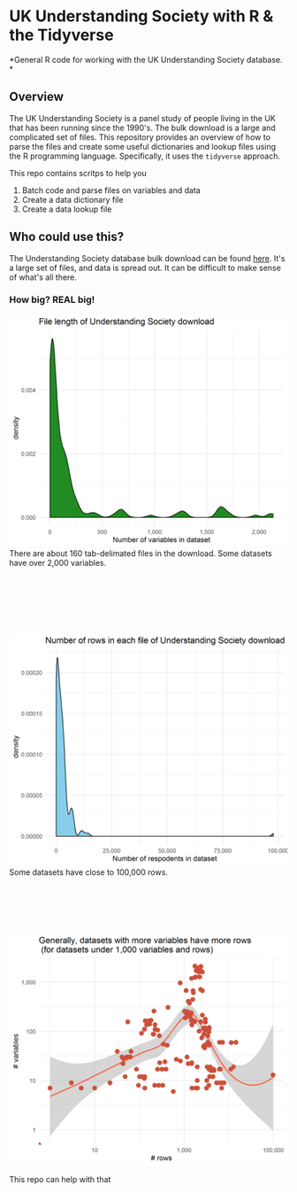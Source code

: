 # UK Understanding Society with R & the Tidyverse
*General R code for working with the UK Understanding Society database. *

## Overview
The UK Understanding Society is a panel study of people living in the UK that has been running since the 1990's. The bulk download is a large and complicated set of files. This repository provides an overview of how to parse the files and create some useful dictionaries and lookup files using the R programming language. Specifically, it uses the `tidyverse` approach.

This repo contains scritps to help you 

1. Batch code  and parse files on variables and data
2. Create a data dictionary file
3. Create a data lookup file


## Who could use this?

The Understanding Society database bulk download can be found [here](https://beta.ukdataservice.ac.uk/datacatalogue/series/series?id=2000053). It's a large set of files, and data is spread out. It can be difficult to make sense of what's all there. 

### How big? REAL big!
![](png/file_size/file_length_gg.png)
There are about 160 tab-delimated files in the download. Some datasets have over 2,000 variables.
<br>
<br>
<br>
<br>
<br>
<br>
<br>
<br>
![](png/file_size/file_nrow_gg.png)
Some datasets have close to 100,000 rows.
<br>
<br>
<br>
<br>
<br>
<br>
<br>
![](png/file_size/nrow_length_scatter_gg.png)


This repo can help with that




















